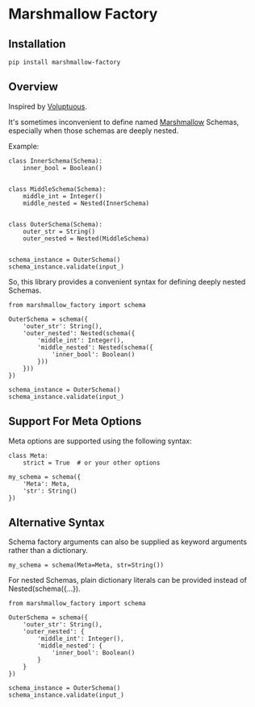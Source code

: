 Marshmallow Factory
===================


Installation
------------

```
pip install marshmallow-factory
```


Overview
--------

Inspired by [Voluptuous](https://github.com/alecthomas/voluptuous).

It's sometimes inconvenient to define named 
[Marshmallow](https://github.com/marshmallow-code/marshmallow)
Schemas, especially when those schemas are deeply nested.

Example:

```
class InnerSchema(Schema):
    inner_bool = Boolean()


class MiddleSchema(Schema):
    middle_int = Integer()
    middle_nested = Nested(InnerSchema)


class OuterSchema(Schema):
    outer_str = String()
    outer_nested = Nested(MiddleSchema)


schema_instance = OuterSchema()
schema_instance.validate(input_)
```

So, this library provides a convenient syntax for defining
deeply nested Schemas.

```
from marshmallow_factory import schema

OuterSchema = schema({
    'outer_str': String(),
    'outer_nested': Nested(schema({
        'middle_int': Integer(),
        'middle_nested': Nested(schema({
            'inner_bool': Boolean()
        }))
    }))
})

schema_instance = OuterSchema()
schema_instance.validate(input_)
```


Support For Meta Options
------------------------

Meta options are supported using the following syntax:

```
class Meta:
    strict = True  # or your other options

my_schema = schema({
    'Meta': Meta,
    'str': String()
})
```


Alternative Syntax
------------------

Schema factory arguments can also be supplied as keyword
arguments rather than a dictionary.

```
my_schema = schema(Meta=Meta, str=String())
```

For nested Schemas, plain dictionary literals can be provided
instead of Nested(schema({...}).

```
from marshmallow_factory import schema

OuterSchema = schema({
    'outer_str': String(),
    'outer_nested': {
        'middle_int': Integer(),
        'middle_nested': {
            'inner_bool': Boolean()
        }
    }
})

schema_instance = OuterSchema()
schema_instance.validate(input_)
```
